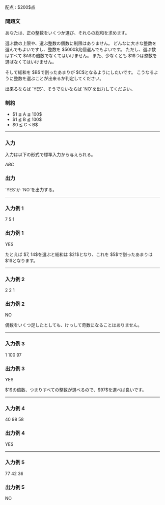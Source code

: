 
<div>

<span>

<span>

<p>
配点 : $200$点
</p>

<div>

<section>

### **問題文**

<p>
あなたは、正の整数をいくつか選び、それらの総和を求めます。
</p>

<p>
選ぶ数の上限や、選ぶ整数の個数に制限はありません。
どんなに大きな整数を選んでもよいですし、整数を $5000$兆個選んでもよいです。
ただし、選ぶ数はすべて $A$の倍数でなくてはいけません。
また、少なくとも $1$つは整数を選ばなくてはいけません。
</p>

<p>
そして総和を $B$で割ったあまりが $C$となるようにしたいです。
こうなるように整数を選ぶことが出来るか判定してください。
</p>

<p>
出来るならば `YES`、そうでないならば `NO`を出力してください。
</p>

</section>

</div>

<div>

<section>

### **制約**

<ul>

<li>
$1 ≦ A ≦ 100$
</li>

<li>
$1 ≦ B ≦ 100$
</li>

<li>
$0 ≦ C < B$
</li>

</ul>

</section>

</div>

---

<div>

<div>

<section>

### **入力**

<p>
入力は以下の形式で標準入力から与えられる。
</p>

<div>

$A$$B$$C$
</div>

</section>

</div>

<div>

<section>

### **出力**

<p>
`YES`か `NO`を出力する。
</p>

</section>

</div>

</div>

---

<div>

<section>

### **入力例 1**

<div>

7 5 1

</div>

</section>

</div>

<div>

<section>

### **出力例 1**

<div>

YES

</div>

<p>
たとえば $7, 14$を選ぶと総和は $21$となり、これを $5$で割ったあまりは $1$となります。
</p>

</section>

</div>

---

<div>

<section>

### **入力例 2**

<div>

2 2 1

</div>

</section>

</div>

<div>

<section>

### **出力例 2**

<div>

NO

</div>

<p>
偶数をいくつ足したとしても、けっして奇数になることはありません。
</p>

</section>

</div>

---

<div>

<section>

### **入力例 3**

<div>

1 100 97

</div>

</section>

</div>

<div>

<section>

### **出力例 3**

<div>

YES

</div>

<p>
$1$の倍数、つまりすべての整数が選べるので、$97$を選べば良いです。
</p>

</section>

</div>

---

<div>

<section>

### **入力例 4**

<div>

40 98 58

</div>

</section>

</div>

<div>

<section>

### **出力例 4**

<div>

YES

</div>

</section>

</div>

---

<div>

<section>

### **入力例 5**

<div>

77 42 36

</div>

</section>

</div>

<div>

<section>

### **出力例 5**

<div>

NO

</div>

</section>

</div>

</span>

</span>

</div>
